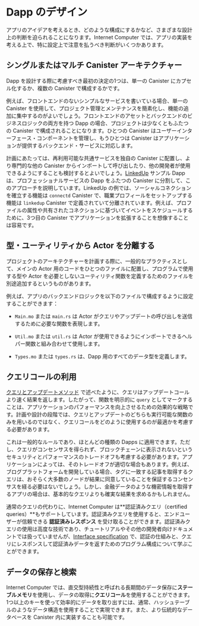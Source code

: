 # Dapp のデザイン

アプリのアイデアを考えるとき、どのような構成にするかなど、さまざまな設計上の判断を迫られることになります。Internet Computer では、アプリの実装を考える上で、特に設定上で注意を払うべき判断がいくつかあります。

## シングルまたはマルチ Canister アーキテクチャー

Dapp を設計する際に考慮すべき最初の決定の1つは、単一の Canister にカプセル化するか、複数の Canister で構成するかです。

例えば、フロントエンドのないシンプルなサービスを書いている場合、単一の Canister を使用して、プロジェクト管理とメンテナンスを簡素化し、機能の追加に集中するのがよいでしょう。フロントエンドのアセットとバックエンドのビジネスロジックの両方を持つ Dapp の場合、プロジェクトは少なくともふたつの Canister で構成されることになります。ひとつの Canister はユーザーインターフェース・コンポーネントを管理し、もうひとつは Canister はアプリケーションが提供するバックエンド・サービスに対応します。

計画にあたっては、再利用可能な共通サービスを独自の Canister に配置し、より専門的な他の Canister からインポートして呼び出したり、他の開発者が使用できるようにすることも検討するとよいでしょう。[LinkedUp](https://github.com/dfinity/linkedup) サンプル Dapp は、プロフェッショナルサービスの Dapp をふたつの Canister に分割して、このアプローチを説明しています。LinkedUp の例では、ソーシャルコネクションを確立する機能は `connectd`  Canister で、職業プロフィールをセットアップする機能は `linkedup` Canister で定義されていて分離されています。例えば、プロファイルの属性や共有されたコネクションに基づいてイベントをスケジュールするために、3つ目の Canister でアプリケーションを拡張することを想像することは容易です。

## 型・ユーティリティから Actor を分離する

プロジェクトのアーキテクチャーを計画する際に、一般的なプラクティスとして、メインの Actor 用のコードをひとつのファイルに配置し、プログラムで使用する型や Actor を必要としないユーティリティ関数を定義するためのファイルを別途追加するというものがあります。

例えば、アプリのバックエンドロジックを以下のファイルで構成するように設定することができます：

-   `Main.mo` または `main.rs` は Actor がクエリやアップデートの呼び出しを送信するために必要な関数を表現します。

-   `Util.mo` または `util.rs` は Actor が使用できるようにインポートできるヘルパー関数と組み合わせて使用します。

-   `Types.mo` または `types.rs` は、Dapp 用のすべてのデータ型を定義します。

## クエリコールの利用

[クエリとアップデートメソッド](../../../concepts/canisters-code#query-update) で述べたように、クエリはアップデートコールより速く結果を返します。したがって、関数を明示的に `query` としてマークすることは、アプリケーションのパフォーマンスを向上させるための効果的な戦略です。計画や設計の段階では、クエリとアップデートのどちらも実行可能な関数のみを用いるのではなく、クエリコールをどのように使用するのが最適かを考慮する必要があります。

これは一般的なルールであり、ほとんどの種類の Dapps に適用できます。ただし、クエリがコンセンサスを得られず、ブロックチェーンに表示されないというセキュリティとパフォーマンスのトレードオフも考慮する必要があります。アプリケーションによっては、そのトレードオフが適切な場合もあります。例えば、ブログプラットフォームを開発している場合、タグに一致する記事を取得するクエリは、おそらく大多数のノードが結果に同意していることを保証するコンセンサスを経る必要はないでしょう。しかし、金融データのような機密情報を取得するアプリの場合は、基本的なクエリよりも確実な結果を求めるかもしれません。

通常のクエリの代わりに、Internet Computer は**認証済みクエリ（certified queries）**もサポートしています。認証済みクエリを使用すると、エンドユーザーが信頼できる **認証済みレスポンス** を受け取ることができます。認証済みクエリの使用は高度な技術であり、チュートリアルやその他の開発者向けドキュメントでは扱っていませんが、[Interface specification](../../../references/ic-interface-spec.md) で、認証の仕組みと、クエリにレスポンスして認証済みデータを返すためのプログラム構成について学ぶことができます。

## データの保存と検索

Internet Computer では、直交型持続性と呼ばれる長期間のデータ保存に**ステーブルメモリ**を使用し、データの取得に**クエリコール**を使用することができます。1つ以上のキーを使って効率的にデータを取り出すには、通常、ハッシュテーブルのようなデータ構造を使用することで実現できます。また、より伝統的なデータベースを Canister 内に実装することも可能です。

<!--
# Designing Dapps

As you come up with ideas for dapps, you are going to make many design decisions about how to structure and organize your project. On the Internet Computer, there are a few design decisions that you should pay particular attention to as you plan the implementation for your app.

## Single or multiple canister architecture

One of the first decisions you might want to consider when designing your dapp is whether it should be encapsulated in a single canister or consist of multiple canisters.

For example, if you are writing a simple service with no frontend, you might want to use a single canister to simplify project management and maintenance and focus on adding features. If your dapp has both frontend assets and backend business logic, your project is likely to consist of at least two canisters, with one canister for managing user interface components and another canister for the backend services the application provides.

In planning, you might also consider placing some common reusable services in their own canister so that they can be imported and called from other more-specialized canisters or made available for other developers to use. The [LinkedUp](https://github.com/dfinity/linkedup) sample dapp illustrates this approach by splitting the professional service dapp into two canisters. In the LinkedUp example, the functions that establish social connections are defined in the `connectd` canister and separate from the functions used to set up professional profiles that are defined in the `linkedup` canister. It is easy to imagine extending the dapp with a third canister, for example to schedule events based on profile attributes or shared connections.

## Segregating actors from types and utilities

In planning the architecture for your project, one common practice is to place the code for the main actor in one file with separate additional files for defining the types you program uses and utility functions that don’t require an actor.

For example, you might set up the backend logic for your dapp to consist of the following files:

-   `Main.mo` or `main.rs` with the functions that require an actor to send query and update calls.

-   `Util.mo` or `util.rs` with helper functions that can be imported for the actor to use.

-   `Types.mo` or `types.rs` with all of the data type definitions for your dapp.

## Using query calls

As discussed in [Query and update methods](../../../concepts/canisters-code#query-update), queries return results faster than update calls. Therefore, explicitly marking a function as a `query` is an effective strategy for improving application performance. In the planning and design phase, you should consider how best to use query calls instead of functions that can perform queries or updates.

That is a good general rule to follow and can be applied broadly to most categories of dapps. However, you should also consider the security and performance trade-off that queries don’t go through consensus and do not appear on the blockchain. For some dapps, that trade-off might be appropriate. For example, if you are developing a blogging platform, queries that retrieve articles matching a tag probably don’t warrant going through consensus to ensure that a majority of nodes agree on the results. However, if your dapp is retrieving sensitive information—like financial data—you might want more assurance about your results than a basic query provides.

As an alternative to basic queries, the Internet Computer also supports **certified queries**. Certified queries enable you to receive **authenticated responses** that end users can trust. Using certified queries is an advanced technique that is not covered in the tutorials or other developer-focused documentation, but you can learn about how the authentication works and what you need to do to configure your program to return certified data in response to queries in the [Interface specification](../../../references/ic-interface-spec.md).

## Data storage and retrieval

The Internet Computer enables you to use **stable memory** to handle long-term data storage—often referred to as orthogonal persistence—and to use **query calls** to retrieve your data. Efficiently retrieving data using one or more keys can typically be achieved by using data structures like hash tables. It is also possible to implement a more traditional database inside a canister.

-->